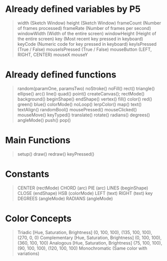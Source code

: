 # Already defined variables by P5

> width (Sketch Window)
> height (Sketch Window)
> frameCount (Number of frames processed)
> frameRate (Number of frames per second)
> windowWidth (Width of the entire screen)
> windowHeight (Height of the entire screen)
> key (Most recent key pressed in keyboard)
> keyCode (Numeric code for key pressed in keyboard)
> keyIsPressed (True / False)
> mouseIsPressed (True / False)
> mouseButton (LEFT, RIGHT, CENTER)
> mouseX
> mouseY

# Already defined functions
> random(paramOne, paramsTwo)
> noStroke()
> noFill()
> rect()
> triangle()
> ellipse()
> arc()
> line()
> quad()
> point()
> createCanvas();
> rectMode()
> background()
> beginShape()
> endShape()
> vertex()
> fill()
> color()
> red()
> green()
> blue()
> colorMode()
> noLoop()
> lerpColor()
> map()
> text()
> textAlign()
> randomBool()
> mousePressed()
> mouseClicked()
> mouseMove()
> keyTyped()
> translate()
> rotate()
> radians()
> degrees()
> angleMode()
> push()
> pop()

# Main Functions
> setup()
> draw()
> redraw()
> keyPressed()

# Constants
> CENTER (rectMode)
> CHORD (arc)
> PIE (arc)
> LINES (beginShape)
> CLOSE (endShape)
> HSB (colorMode)
> LEFT (text)
> RIGHT (text)
> key
> DEGREES (angleMode)
> RADIANS (angleMode)

# Color Concepts
> Triadic [Hue, Saturation, Brightness] (0, 100, 100), (135, 100, 100), (270, 0, 0)
> Complementary [Hue, Saturation, Brightness] (0, 100, 100), (360, 100, 100)
> Analogous [Hue, Saturation, Brightness] (75, 100, 100), (90, 100, 100), (120, 100, 100)
> Monochromatic (Same color with variations)